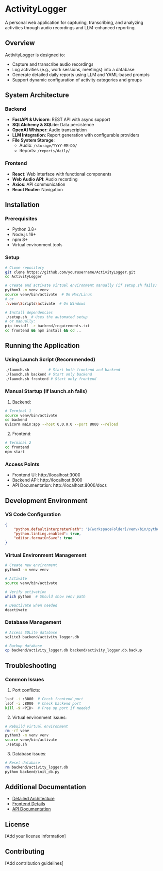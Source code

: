 # ActivityLogger

A personal web application for capturing, transcribing, and analyzing activities through audio recordings and LLM-enhanced reporting.

## Overview

ActivityLogger is designed to:
* Capture and transcribe audio recordings
* Log activities (e.g., work sessions, meetings) into a database
* Generate detailed daily reports using LLM and YAML-based prompts
* Support dynamic configuration of activity categories and groups

## System Architecture

### Backend
* **FastAPI & Uvicorn**: REST API with async support
* **SQLAlchemy & SQLite**: Data persistence
* **OpenAI Whisper**: Audio transcription
* **LLM Integration**: Report generation with configurable providers
* **File System Storage**: 
  - Audio: `/storage/YYYY-MM-DD/`
  - Reports: `/reports/daily/`

### Frontend
* **React**: Web interface with functional components
* **Web Audio API**: Audio recording
* **Axios**: API communication
* **React Router**: Navigation

## Installation

### Prerequisites
* Python 3.8+
* Node.js 16+
* npm 8+
* Virtual environment tools

### Setup

```bash
# Clone repository
git clone https://github.com/yourusername/ActivityLogger.git
cd ActivityLogger

# Create and activate virtual environment manually (if setup.sh fails)
python3 -m venv venv
source venv/bin/activate  # On Mac/Linux
# or
.\venv\Scripts\activate  # On Windows

# Install dependencies
./setup.sh  # Uses the automated setup
# or manually:
pip install -r backend/requirements.txt
cd frontend && npm install && cd ..
```

## Running the Application

### Using Launch Script (Recommended)
```bash
./launch.sh         # Start both frontend and backend
./launch.sh backend # Start only backend
./launch.sh frontend # Start only frontend
```

### Manual Startup (If launch.sh fails)

1. Backend:
```bash
# Terminal 1
source venv/bin/activate
cd backend
uvicorn main:app --host 0.0.0.0 --port 8000 --reload
```

2. Frontend:
```bash
# Terminal 2
cd frontend
npm start
```

### Access Points
* Frontend UI: http://localhost:3000
* Backend API: http://localhost:8000
* API Documentation: http://localhost:8000/docs

## Development Environment

### VS Code Configuration
```json
{
    "python.defaultInterpreterPath": "${workspaceFolder}/venv/bin/python",
    "python.linting.enabled": true,
    "editor.formatOnSave": true
}
```

### Virtual Environment Management
```bash
# Create new environment
python3 -m venv venv

# Activate
source venv/bin/activate

# Verify activation
which python  # Should show venv path

# Deactivate when needed
deactivate
```

### Database Management
```bash
# Access SQLite database
sqlite3 backend/activity_logger.db

# Backup database
cp backend/activity_logger.db backend/activity_logger.db.backup
```

## Troubleshooting

### Common Issues
1. Port conflicts:
```bash
lsof -i :3000  # Check frontend port
lsof -i :8000  # Check backend port
kill -9 <PID>  # Free up port if needed
```

2. Virtual environment issues:
```bash
# Rebuild virtual environment
rm -rf venv
python3 -m venv venv
source venv/bin/activate
./setup.sh
```

3. Database issues:
```bash
# Reset database
rm backend/activity_logger.db
python backend/init_db.py
```

## Additional Documentation
* [Detailed Architecture](Intro.md)
* [Frontend Details](frontend/README.md)
* [API Documentation](http://localhost:8000/docs)

## License

[Add your license information]

## Contributing

[Add contribution guidelines]